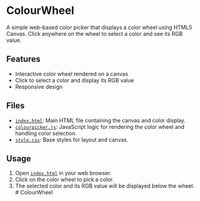 # ColourWheel

A simple web-based color picker that displays a color wheel using HTML5 Canvas. Click anywhere on the wheel to select a color and see its RGB value.

## Features

- Interactive color wheel rendered on a canvas
- Click to select a color and display its RGB value
- Responsive design

## Files

- [`index.html`](index.html): Main HTML file containing the canvas and color display.
- [`colourpicker.js`](colourpicker.js): JavaScript logic for rendering the color wheel and handling color selection.
- [`style.css`](style.css): Base styles for layout and canvas.

## Usage

1. Open [`index.html`](index.html) in your web browser.
2. Click on the color wheel to pick a color.
3. The selected color and its RGB value will be displayed below the wheel.
#   C o l o u r W h e e l  
 